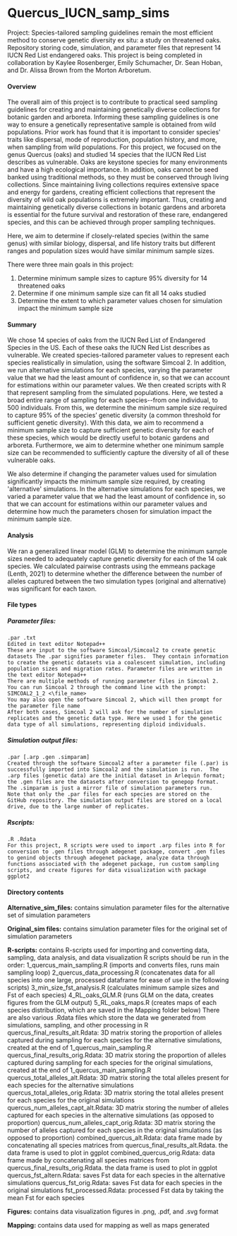 # Quercus_IUCN_samp_sims
Project: Species-tailored sampling guidelines remain the most efficient method to conserve genetic diversity ex situ: a study on threatened oaks.
Repository storing code, simulation, and parameter files that represent 14 IUCN Red List endangered oaks. This project is being completed in collaboration by Kaylee Rosenberger, Emily Schumacher, Dr. Sean Hoban, and Dr. Alissa Brown from the Morton Arboretum.

#### Overview
The overall aim of this project is to contribute to practical seed sampling guidelines for creating and maintaining genetically diverse collections for botanic garden and arboreta. Informing these sampling guidelines is one way to ensure a genetically representative sample is obtained from wild populations. Prior work has found that it is important to consider species' traits like dispersal, mode of reproduction, population history, and more, when sampling from wild populations. For this project, we focused on the genus Quercus (oaks) and studied 14 species that the IUCN Red List describes as vulnerable. Oaks are keystone species for many environments and have a high ecological importance. In addition, oaks cannot be seed banked using traditional methods, so they must be conserved through living collections. Since maintaining living collections requires extensive space and energy for gardens, creating efficient collections that represent the diversity of wild oak populations is extremely important. Thus, creating and maintaining genetically diverse collections in botanic gardens and arboreta is essential for the future survival and restoration of these rare, endangered species, and this can be achieved through proper sampling techniques.

Here, we aim to determine if closely-related species (within the same genus) with similar biology, dispersal, and life history traits but different ranges and population sizes would have similar minimum sample sizes.

There were three main goals in this project: 
1) Determine minimum sample sizes to capture 95% diversity for 14 threatened oaks
2) Determine if one minimum sample size can fit all 14 oaks studied
3) Determine the extent to which parameter values chosen for simulation impact the minimum sample size


#### Summary
We chose 14 species of oaks from the IUCN Red List of Endangered Species in the US. Each of these oaks the IUCN Red List describes as vulnerable. We created species-tailored parameter values to represent each species realistically in simulation, using the software Simcoal 2. In addition, we run alternative simulations for each species, varying the parameter value that we had the least amount of confidence in, so that we can account for estimations within our parameter values. We then created scripts with R that represent sampling from the simulated populations. Here, we tested a broad entire range of sampling for each species--from one individual, to 500 individuals. From this, we determine the minimum sample size required to capture 95% of the species’ genetic diversity (a common threshold for sufficient genetic diversity). With this data, we aim to recommend a minimum sample size to capture sufficient genetic diversity for each of these species, which would be directly useful to botanic gardens and arboreta. Furthermore, we aim to determine whether one minimum sample size can be recommended to sufficiently capture the diversity of all of these vulnerable oaks. 

We also determine if changing the parameter values used for simulation significantly impacts the minimum sample size required, by creating 'alternative' simulations. In the alternative simulations for each species, we varied a parameter value that we had the least amount of confidence in, so that we can account for estimations within our parameter values and determine how much the parameters chosen for simulation impact the minimum sample size. 

#### Analysis
We ran a generalized linear model (GLM) to determine the minimum sample sizes needed to adequately capture genetic diversity for each of the 14 oak species. We calculated pairwise contrasts using the emmeans package (Lenth, 2021) to determine whether the difference between the number of alleles captured between the two simulation types (original and alternative) was significant for each taxon.


#### File types
##### Parameter files:
    .par .txt
    Edited in text editor Notepad++
    These are input to the software Simcoal/Simcoal2 to create genetic datasets The .par signifies parameter files.  They contain information to create the genetic datasets via a coalescent simulation, including population sizes and migration rates. Parameter files are written in the text editor Notepad++ 
    There are multiple methods of running parameter files in Simcoal 2. You can run Simcoal 2 through the command line with the prompt: SIMCOAL2_1_2 <\file_name>
    You may also open the software Simcoal 2, which will then prompt for the parameter file name
    After both cases, Simcoal 2 will ask for the number of simulation replicates and the genetic data type. Here we used 1 for the genetic data type of all simulations, representing diploid individuals. 
##### Simulation output files:
    .par [.arp .gen .simparam]
    Created through the software Simcoal2 after a parameter file (.par) is successfully imported into Simcoal2 and the simulation is run.  The .arp files (genetic data) are the initial dataset in Arlequin format; the .gen files are the datasets after conversion to genepop format.  The .simparam is just a mirror file of simulation parameters run. 
    Note that only the .par files for each species are stored on the GitHub repository. The simulation output files are stored on a local drive, due to the large number of replicates. 
##### Rscripts:
    .R .Rdata
    For this project, R scripts were used to import .arp files into R for conversion to .gen files through adegenet package, convert .gen files to genind objects through adegenet package, analyze data through functions associated with the adegenet package, run custom sampling scripts, and create figures for data visualization with package ggplot2

#### Directory contents
**Alternative_sim_files:** contains simulation parameter files for the alternative set of simulation parameters

**Original_sim files:** contains simulation parameter files for the original set of simulation parameters

**R-scripts:** contains R-scripts used for importing and converting data, sampling, data analysis, and data visualization 
R scripts should be run in the order: 
    1_quercus_main_sampling.R (imports and converts files, runs main sampling loop) 
    2_quercus_data_processing.R (concatenates data for all species into one large, processed dataframe for ease of use in the following scripts)
    3_min_size_fst_analysis.R (calculates minimum sample sizes and Fst of each species) 
    4_RL_oaks_GLM.R (runs GLM on the data, creates figures from the GLM output)
    5_RL_oaks_maps.R (creates maps of each species distribution, which are saved in the Mapping folder below)
There are also various .Rdata files which store the data we generated from simulations, sampling, and other processing in R
    quercus_final_results_alt.Rdata: 3D matrix storing the proportion of alleles captured during sampling for each species for the alternative simulations, created at the end of 1_quercus_main_sampling.R
    quercus_final_results_orig.Rdata: 3D matrix storing the proportion of alleles captured during sampling for each species for the original simulations, created at the end of 1_quercus_main_sampling.R
    quercus_total_alleles_alt.Rdata: 3D matrix storing the total alleles present for each species for the alternative simulations
    quercus_total_alleles_orig.Rdata: 3D matrix storing the total alleles present for each species for the original simulations
    quercus_num_alleles_capt_alt.Rdata: 3D matrix storing the number of alleles captured for each species in the alternative simulations (as opposed to proportion)
    quercus_num_alleles_capt_orig.Rdata: 3D matrix storing the number of alleles captured for each species in the original simulations (as opposed to proportion)
    combined_quercus_alt.Rdata: data frame made by concatenating all species matrices from quercus_final_results_alt.Rdata. the data frame is used to plot in ggplot
    combined_quercus_orig.Rdata: data frame made by concatenating all species matrices from quercus_final_results_orig.Rdata. the data frame is used to plot in ggplot
    quercus_fst_altern.Rdata: saves Fst data for each species in the alternative simulations 
    quercus_fst_orig.Rdata: saves Fst data for each species in the original simulations
    fst_processed.Rdata: processed Fst data by taking the mean Fst for each species

**Figures:** contains data visualization figures in .png, .pdf, and .svg format 

**Mapping:** contains data used for mapping as well as maps generated 
    